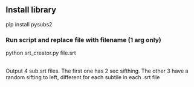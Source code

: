 ## Install library

pip install pysubs2

### Run script and replace file with filename (1 arg only)

python srt_creator.py file.srt

<br>
Output 4 sub.srt files. The first one has 2 sec sifthing. The other 3 have 
a random sifting to left, different for each subtile in each .srt file
